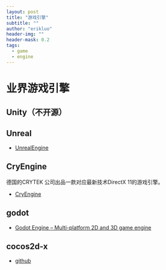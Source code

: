 ```yaml
---
layout: post
title: "游戏引擎"
subtitle: ""
author: "erikluo"
header-img: ""
header-mask: 0.2
tags:
  - game
  - engine
---
```


# 业界游戏引擎

## Unity（不开源）

## Unreal
- [UnrealEngine](https://github.com/EpicGames/UnrealEngine)

## CryEngine

德国的CRYTEK 公司出品一款对应最新技术DirectX 11的游戏引擎。

- [CryEngine](https://github.com/vxiaozhi/CryEngine)

## godot

- [Godot Engine – Multi-platform 2D and 3D game engine](https://github.com/godotengine/godot)

## cocos2d-x

- [github](https://github.com/cocos2d/cocos2d-x)

